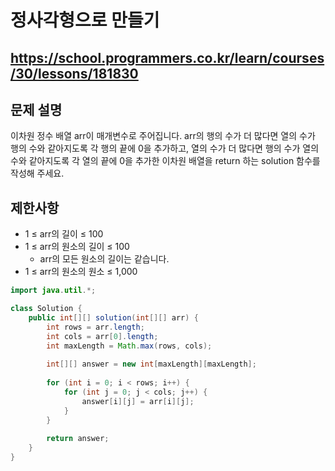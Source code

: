 # 정사각형으로 만들기
https://school.programmers.co.kr/learn/courses/30/lessons/181830
---
## 문제 설명
이차원 정수 배열 arr이 매개변수로 주어집니다. arr의 행의 수가 더 많다면 열의 수가 행의 수와 같아지도록 각 행의 끝에 0을 추가하고, 열의 수가 더 많다면 행의 수가 열의 수와 같아지도록 각 열의 끝에 0을 추가한 이차원 배열을 return 하는 solution 함수를 작성해 주세요.

## 제한사항
+ 1 ≤ arr의 길이 ≤ 100
+ 1 ≤ arr의 원소의 길이 ≤ 100
  + arr의 모든 원소의 길이는 같습니다.
+ 1 ≤ arr의 원소의 원소 ≤ 1,000
```java
import java.util.*;

class Solution {
    public int[][] solution(int[][] arr) {
        int rows = arr.length;
        int cols = arr[0].length;
        int maxLength = Math.max(rows, cols);
        
        int[][] answer = new int[maxLength][maxLength];
        
        for (int i = 0; i < rows; i++) {
            for (int j = 0; j < cols; j++) {
                answer[i][j] = arr[i][j];
            }
        }
        
        return answer;
    }
}
```